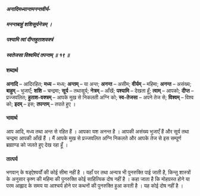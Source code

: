 ##### अनादिमध्यान्तमनन्तवीर्य-
##### मनन्तबाहुं शशिसूर्यनेत्रम् ।
##### पश्यामि त्वां दीप्तहुताशवक्त्रं
##### स्वतेजसा विश्वमिदं तपन्तम् ॥ १९ ॥

#### शब्दार्थ

**अनादि** – आदिरहित; **मध्य** – मध्य; **अन्तम्** – या अन्त; **अनन्त** – असीम; **वीर्यम्** – महिमा; **अनन्त** – असंख्य; **बाहुम्** – भुजाएँ; **शशि** – चन्द्रमा; **सूर्य** – तथासूर्य; **नेत्रम्** – आँखें; **पश्यामि** – देखता हूँ; **त्वाम्** – आपको; **दीप्त** – प्रज्जवलित; **हुताश-वक्त्रम्** – आपके मुख से निकलती अग्नि को; **स्व-तेजसा** – अपने तेज से; **विश्वम्** – विश्व को; **इदम्** – इस; **तपन्तम्** – तपाते हुए ।

#### भावार्थ

आप आदि, मध्य तथा अन्त से रहित हैं । आपका यश अनन्त है । आपकी असंख्य भुजाएँ हैं और सूर्य तथा चन्द्रमा आपकी आँखें हैं । मैं आपके मुख से प्रज्जवलित अग्नि निकलते और आपके तेज से इस सम्पूर्ण ब्रह्माण्ड को जलते हुए देख रहा हूँ ।

#### तात्पर्य

भगवान् के षड्ऐश्वर्यों की कोई सीमा नहीं है । यहाँ पर तथा अन्यत्र भी पुनरुक्ति पाई जाती है, किन्तु शास्त्रों के अनुसार कृष्ण की महिमा की पुनरुक्ति कोई साहित्यिक दोष नहीं है । कहा जाता है कि मोहग्रस्त होने या परम आह्लाद के समय या आश्चर्य होने पर कथनों की पुनरुक्ति हुआ करती है । यह कोई दोष नहीं है ।